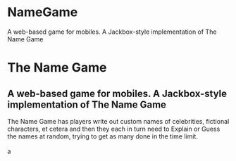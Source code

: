 # NameGame
A web-based game for mobiles. A Jackbox-style implementation of The Name Game
<h1>
  The Name Game
</h1>
<h2>
  A web-based game for mobiles. A Jackbox-style implementation of The Name Game
</h2>
<p>
  The Name Game has players write out custom names of celebrities, fictional characters, et cetera and then they each in turn need to Explain or Guess the names at random, trying to get as many done in the time limit.<br>
  <br>
  a
</p>
  
